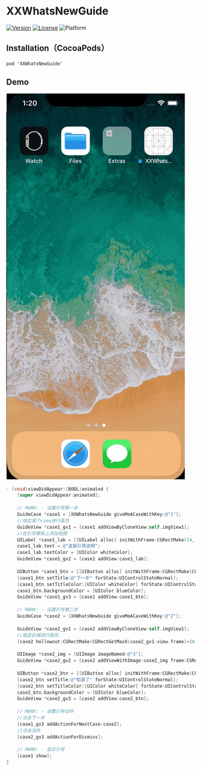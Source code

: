 # XXWhatsNewGuide
[![Version](https://img.shields.io/cocoapods/v/XXWhatsNewGuide.svg?style=flat)](https://cocoapods.org/pods/XXWhatsNewGuide) [![License](https://img.shields.io/cocoapods/l/XXWhatsNewGuide.svg?style=flat)](blob/master/License) ![Platform](https://img.shields.io/cocoapods/p/XXWhatsNewGuide.svg?style=flat)


## Installation（CocoaPods）
`pod 'XXWhatsNewGuide'`

## Demo

![](demo.gif)


```objective-c
- (void)viewDidAppear:(BOOL)animated {
    [super viewDidAppear:animated];

    // MARK: - 设置引导第一步
    GuideCase *case1 = [XXWhatsNewGuide giveMeACaseWithKey:@"1"];
    //指定某个view进行高亮
    GuideView *case1_gv1 = [case1 addViewByCloneView:self.imgView1];
    //在引导蒙板上添加视图
    UILabel *case1_lab = [[UILabel alloc] initWithFrame:CGRectMake(24, CGRectGetMaxY(case1_gv1.view.frame)+40, 150, 40)];
    case1_lab.text = @"这是引导说明";
    case1_lab.textColor = [UIColor whiteColor];
    GuideView *case1_gv2 = [case1 addView:case1_lab];

    UIButton *case1_btn = [[UIButton alloc] initWithFrame:CGRectMake(CGRectGetMaxX(case1_gv2.view.frame)+40, CGRectGetMinY(case1_gv2.view.frame), 100, 40)];
    [case1_btn setTitle:@"下一步" forState:UIControlStateNormal];
    [case1_btn setTitleColor:[UIColor whiteColor] forState:UIControlStateNormal];
    case1_btn.backgroundColor = [UIColor blueColor];
    GuideView *case1_gv3 = [case1 addView:case1_btn];

    // MARK: - 设置引导第二步
    GuideCase *case2 = [XXWhatsNewGuide giveMeACaseWithKey:@"2"];

    GuideView *case2_gv1 = [case2 addViewByCloneView:self.imgView1];
    //指定区域进行高亮
    [case2 hollowout:CGRectMake(CGRectGetMaxX(case2_gv1.view.frame)+20, CGRectGetMinY(case2_gv1.view.frame), 200, 40) type:(HollowoutTypeOval) radius:0];

    UIImage *case2_img = [UIImage imageNamed:@"3"];
    GuideView *case2_gv2 = [case2 addViewWithImage:case2_img frame:CGRectMake(CGRectGetMinX(case2_gv1.view.frame), CGRectGetMaxY(case2_gv1.view.frame)+30, case2_img.size.width,  case2_img.size.height)];

    UIButton *case2_btn = [[UIButton alloc] initWithFrame:CGRectMake(CGRectGetMinX(case2_gv2.view.frame), CGRectGetMaxY(case2_gv2.view.frame)+30, 100, 40)];
    [case2_btn setTitle:@"知道了" forState:UIControlStateNormal];
    [case2_btn setTitleColor:[UIColor whiteColor] forState:UIControlStateNormal];
    case2_btn.backgroundColor = [UIColor blueColor];
    GuideView *case2_gv3 = [case2 addView:case2_btn];

    // MARK: - 设置引导动作
    //点击下一步
    [case1_gv3 addActionForNextCase:case2];
    //点击消失
    [case2_gv3 addActionForDismiss];

    // MARK: - 显示引导
    [case1 show];
}
```
